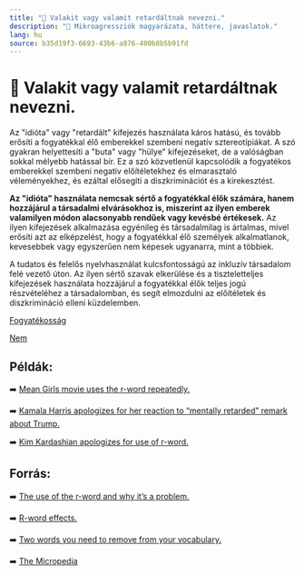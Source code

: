 ```yaml
---
title: "🚫 Valakit vagy valamit retardáltnak nevezni."
description: "🚫 Mikroagressziók magyarázata, háttere, javaslatok."
lang: hu
source: b35d19f3-6693-43b6-a876-400b8b5b91fd
---
```


<div class="wiki-content agression-title">

# 🚫 Valakit vagy valamit retardáltnak nevezni.

Az "idióta" vagy "retardált" kifejezés használata káros hatású, és tovább erősíti a fogyatékkal élő emberekkel szembeni negatív sztereotípiákat. A szó gyakran helyettesíti a "buta" vagy "hülye" kifejezéseket, de a valóságban sokkal mélyebb hatással bír. Ez a szó közvetlenül kapcsolódik a fogyatékos emberekkel szembeni negatív előítéletekhez és elmarasztaló véleményekhez, és ezáltal elősegíti a diszkriminációt és a kirekesztést.

**Az "idióta" használata nemcsak sértő a fogyatékkal élők számára, hanem hozzájárul a társadalmi elvárásokhoz is, miszerint az ilyen emberek valamilyen módon alacsonyabb rendűek vagy kevésbé értékesek.** Az ilyen kifejezések alkalmazása egyénileg és társadalmilag is ártalmas, mivel erősíti azt az elképzelést, hogy a fogyatékkal élő személyek alkalmatlanok, kevesebbek vagy egyszerűen nem képesek ugyanarra, mint a többiek.

A tudatos és felelős nyelvhasználat kulcsfontosságú az inkluzív társadalom felé vezető úton. Az ilyen sértő szavak elkerülése és a tiszteletteljes kifejezések használata hozzájárul a fogyatékkal élők teljes jogú részvételéhez a társadalomban, és segít elmozdulni az előítéletek és diszkrimináció elleni küzdelemben.


<div class="categories">

[Fogyatékosság](/#/entry?id=kor)

[Nem](/#/entry?id=nem)

</div>

## Példák:

➡️ [Mean Girls movie uses the r-word repeatedly.](https://gnds1252016.wordpress.com/2016/02/01/the-display-of-disabilities-in-mean-girls/ )

➡️ [Kamala Harris apologizes for her reaction to “mentally retarded” remark about Trump.](https://www.nytimes.com/2019/09/08/us/kamala-harris-trump-apologizes.html )

➡️ [Kim Kardashian apologizes for use of r-word.](https://www.usatoday.com/story/life/people/2018/11/01/kim-kardashian-west-sorry-using-derogatory-term-over-costume/1851859002/)

## Forrás:

➡️ [The use of the r-word and why it’s a problem.](https://www.bu.edu/wheelock/the-use-of-the-r-word-and-why-its-a-problem/)

➡️ [R-word effects.]( https://www.spreadtheword.global/resource-archive/r-word-effects)

➡️ [Two words you need to remove from your vocabulary.](https://www.aruma.com.au/about-us/blog/two-words-you-need-to-remove-from-your-vocabulary)

➡️ [The Micropedia](https://www.themicropedia.org/)


</div>